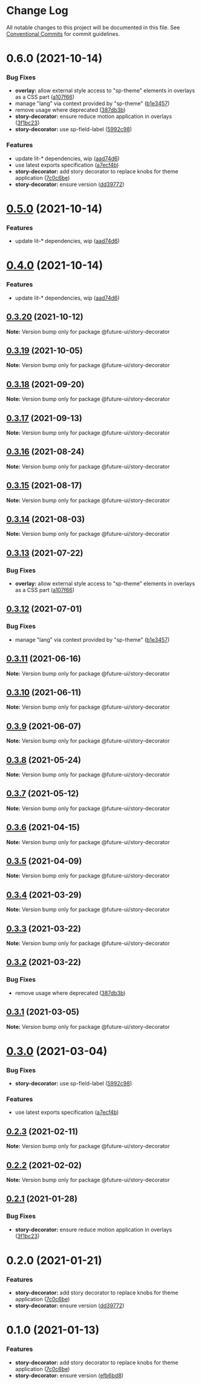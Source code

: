 # Change Log

All notable changes to this project will be documented in this file.
See [Conventional Commits](https://conventionalcommits.org) for commit guidelines.

# 0.6.0 (2021-10-14)


### Bug Fixes

* **overlay:** allow external style access to "sp-theme" elements in overlays as a CSS part ([a107f66](https://github.com/adobe/spectrum-web-components/commit/a107f66ae171e857e5f84cfff9f7a27cc5bd320d))
* manage "lang" via context provided by "sp-theme" ([b1e3457](https://github.com/adobe/spectrum-web-components/commit/b1e3457ae447427c54f8645c478866340329750c))
* remove <sp-menu> usage where deprecated ([387db3b](https://github.com/adobe/spectrum-web-components/commit/387db3be95c98ab220e517fe12a4db7a2496fe5f))
* **story-decorator:** ensure reduce motion application in overlays ([3f1bc23](https://github.com/adobe/spectrum-web-components/commit/3f1bc23bb2e87dedd285915c034ea497a0271d07))
* **story-decorator:** use sp-field-label ([5992c98](https://github.com/adobe/spectrum-web-components/commit/5992c98024bbb9476a18c4a69a024968c05cac17))


### Features

* update lit-* dependencies, wip ([aad74d6](https://github.com/adobe/spectrum-web-components/commit/aad74d6ac41d8450aee82d73aaf58ab949b72a00))
* use latest exports specification ([a7ecf4b](https://github.com/adobe/spectrum-web-components/commit/a7ecf4b6da7996f36a8a89f62cc2384709497008))
* **story-decorator:** add story decorator to replace knobs for theme application ([7c0c6be](https://github.com/adobe/spectrum-web-components/commit/7c0c6be37d58ad3e6d8973e8d4f5ccc587bf55af))
* **story-decorator:** ensure version ([dd39772](https://github.com/adobe/spectrum-web-components/commit/dd39772af363051c35126c369bb5a33a0c7853d9))





# [0.5.0](https://github.com/adobe/spectrum-web-components/compare/@future-ui/story-decorator@0.3.20...@future-ui/story-decorator@0.5.0) (2021-10-14)

### Features

-   update lit-\* dependencies, wip ([aad74d6](https://github.com/adobe/spectrum-web-components/commit/aad74d6ac41d8450aee82d73aaf58ab949b72a00))

# [0.4.0](https://github.com/adobe/spectrum-web-components/compare/@future-ui/story-decorator@0.3.20...@future-ui/story-decorator@0.4.0) (2021-10-14)

### Features

-   update lit-\* dependencies, wip ([aad74d6](https://github.com/adobe/spectrum-web-components/commit/aad74d6ac41d8450aee82d73aaf58ab949b72a00))

## [0.3.20](https://github.com/adobe/spectrum-web-components/compare/@future-ui/story-decorator@0.3.19...@future-ui/story-decorator@0.3.20) (2021-10-12)

**Note:** Version bump only for package @future-ui/story-decorator

## [0.3.19](https://github.com/adobe/spectrum-web-components/compare/@future-ui/story-decorator@0.3.18...@future-ui/story-decorator@0.3.19) (2021-10-05)

**Note:** Version bump only for package @future-ui/story-decorator

## [0.3.18](https://github.com/adobe/spectrum-web-components/compare/@future-ui/story-decorator@0.3.17...@future-ui/story-decorator@0.3.18) (2021-09-20)

**Note:** Version bump only for package @future-ui/story-decorator

## [0.3.17](https://github.com/adobe/spectrum-web-components/compare/@future-ui/story-decorator@0.3.16...@future-ui/story-decorator@0.3.17) (2021-09-13)

**Note:** Version bump only for package @future-ui/story-decorator

## [0.3.16](https://github.com/adobe/spectrum-web-components/compare/@future-ui/story-decorator@0.3.15...@future-ui/story-decorator@0.3.16) (2021-08-24)

**Note:** Version bump only for package @future-ui/story-decorator

## [0.3.15](https://github.com/adobe/spectrum-web-components/compare/@future-ui/story-decorator@0.3.14...@future-ui/story-decorator@0.3.15) (2021-08-17)

**Note:** Version bump only for package @future-ui/story-decorator

## [0.3.14](https://github.com/adobe/spectrum-web-components/compare/@future-ui/story-decorator@0.3.13...@future-ui/story-decorator@0.3.14) (2021-08-03)

**Note:** Version bump only for package @future-ui/story-decorator

## [0.3.13](https://github.com/adobe/spectrum-web-components/compare/@future-ui/story-decorator@0.3.12...@future-ui/story-decorator@0.3.13) (2021-07-22)

### Bug Fixes

-   **overlay:** allow external style access to "sp-theme" elements in overlays as a CSS part ([a107f66](https://github.com/adobe/spectrum-web-components/commit/a107f66ae171e857e5f84cfff9f7a27cc5bd320d))

## [0.3.12](https://github.com/adobe/spectrum-web-components/compare/@future-ui/story-decorator@0.3.11...@future-ui/story-decorator@0.3.12) (2021-07-01)

### Bug Fixes

-   manage "lang" via context provided by "sp-theme" ([b1e3457](https://github.com/adobe/spectrum-web-components/commit/b1e3457ae447427c54f8645c478866340329750c))

## [0.3.11](https://github.com/adobe/spectrum-web-components/compare/@future-ui/story-decorator@0.3.10...@future-ui/story-decorator@0.3.11) (2021-06-16)

**Note:** Version bump only for package @future-ui/story-decorator

## [0.3.10](https://github.com/adobe/spectrum-web-components/compare/@future-ui/story-decorator@0.3.9...@future-ui/story-decorator@0.3.10) (2021-06-11)

**Note:** Version bump only for package @future-ui/story-decorator

## [0.3.9](https://github.com/adobe/spectrum-web-components/compare/@future-ui/story-decorator@0.3.8...@future-ui/story-decorator@0.3.9) (2021-06-07)

**Note:** Version bump only for package @future-ui/story-decorator

## [0.3.8](https://github.com/adobe/spectrum-web-components/compare/@future-ui/story-decorator@0.3.7...@future-ui/story-decorator@0.3.8) (2021-05-24)

**Note:** Version bump only for package @future-ui/story-decorator

## [0.3.7](https://github.com/adobe/spectrum-web-components/compare/@future-ui/story-decorator@0.3.6...@future-ui/story-decorator@0.3.7) (2021-05-12)

**Note:** Version bump only for package @future-ui/story-decorator

## [0.3.6](https://github.com/adobe/spectrum-web-components/compare/@future-ui/story-decorator@0.3.5...@future-ui/story-decorator@0.3.6) (2021-04-15)

**Note:** Version bump only for package @future-ui/story-decorator

## [0.3.5](https://github.com/adobe/spectrum-web-components/compare/@future-ui/story-decorator@0.3.4...@future-ui/story-decorator@0.3.5) (2021-04-09)

**Note:** Version bump only for package @future-ui/story-decorator

## [0.3.4](https://github.com/adobe/spectrum-web-components/compare/@future-ui/story-decorator@0.3.3...@future-ui/story-decorator@0.3.4) (2021-03-29)

**Note:** Version bump only for package @future-ui/story-decorator

## [0.3.3](https://github.com/adobe/spectrum-web-components/compare/@future-ui/story-decorator@0.3.2...@future-ui/story-decorator@0.3.3) (2021-03-22)

**Note:** Version bump only for package @future-ui/story-decorator

## [0.3.2](https://github.com/adobe/spectrum-web-components/compare/@future-ui/story-decorator@0.3.1...@future-ui/story-decorator@0.3.2) (2021-03-22)

### Bug Fixes

-   remove <sp-menu> usage where deprecated ([387db3b](https://github.com/adobe/spectrum-web-components/commit/387db3be95c98ab220e517fe12a4db7a2496fe5f))

## [0.3.1](https://github.com/adobe/spectrum-web-components/compare/@future-ui/story-decorator@0.3.0...@future-ui/story-decorator@0.3.1) (2021-03-05)

**Note:** Version bump only for package @future-ui/story-decorator

# [0.3.0](https://github.com/adobe/spectrum-web-components/compare/@future-ui/story-decorator@0.2.3...@future-ui/story-decorator@0.3.0) (2021-03-04)

### Bug Fixes

-   **story-decorator:** use sp-field-label ([5992c98](https://github.com/adobe/spectrum-web-components/commit/5992c98024bbb9476a18c4a69a024968c05cac17))

### Features

-   use latest exports specification ([a7ecf4b](https://github.com/adobe/spectrum-web-components/commit/a7ecf4b6da7996f36a8a89f62cc2384709497008))

## [0.2.3](https://github.com/adobe/spectrum-web-components/compare/@future-ui/story-decorator@0.2.2...@future-ui/story-decorator@0.2.3) (2021-02-11)

**Note:** Version bump only for package @future-ui/story-decorator

## [0.2.2](https://github.com/adobe/spectrum-web-components/compare/@future-ui/story-decorator@0.2.1...@future-ui/story-decorator@0.2.2) (2021-02-02)

**Note:** Version bump only for package @future-ui/story-decorator

## [0.2.1](https://github.com/adobe/spectrum-web-components/compare/@future-ui/story-decorator@0.2.0...@future-ui/story-decorator@0.2.1) (2021-01-28)

### Bug Fixes

-   **story-decorator:** ensure reduce motion application in overlays ([3f1bc23](https://github.com/adobe/spectrum-web-components/commit/3f1bc23bb2e87dedd285915c034ea497a0271d07))

# 0.2.0 (2021-01-21)

### Features

-   **story-decorator:** add story decorator to replace knobs for theme application ([7c0c6be](https://github.com/adobe/spectrum-web-components/commit/7c0c6be37d58ad3e6d8973e8d4f5ccc587bf55af))
-   **story-decorator:** ensure version ([dd39772](https://github.com/adobe/spectrum-web-components/commit/dd39772af363051c35126c369bb5a33a0c7853d9))

# 0.1.0 (2021-01-13)

### Features

-   **story-decorator:** add story decorator to replace knobs for theme application ([7c0c6be](https://github.com/adobe/spectrum-web-components/commit/7c0c6be37d58ad3e6d8973e8d4f5ccc587bf55af))
-   **story-decorator:** ensure version ([efb6bd8](https://github.com/adobe/spectrum-web-components/commit/efb6bd8ea22916a2e2b1ae3943c252d5e8ff9452))
